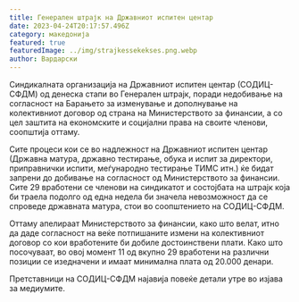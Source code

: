 ```yaml
---
title: Генерален штрајк на Државниот испитен центар
date: 2023-04-24T20:17:57.496Z
category: македонија
featured: true
featuredImage: ../img/strajkessekekses.png.webp
author: Вардарски
---
```


Синдикалната организација на Државниот испитен центар (СОДИЦ-СФДМ) од денеска стапи во Генерален штрајк, поради недобивање на согласност на Барањето за изменување и дополнување на колективниот договор од страна на Министерството за финансии, a со цел заштита на економските и социјални права на своите членови, соопштија оттаму.

Сите процеси кои се во надлежност на Државниот испитен центар (Државна матура, државно тестирање, обука и испит за директори, приправнички испити, меѓународно тестирање ТИМС итн.) ќе бидат запрени до добивање на согласност од Министерството за финансии. Сите 29 вработени се членови на синдикатот и состојбата на штрајк која би траела подолго од една недела би значела невозможност да се спроведе државната матура, стои во соопштението на СОДИЦ-СФДМ.

Оттаму апелираат Министерството за финансии, како што велат, итно да даде согласност на веќе потпишаните измени на колективниот договор со кои вработените би добиле достоинствени плати. Како што посочуваат, во овој момент 11 од вкупно 29 вработени на различни позиции се изедначени и имаат минимална плата од 20.000 денари.

Претставници на СОДИЦ-СФДМ најавија повеќе детали утре во изјава за медиумите.
